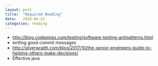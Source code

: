 ```yaml
---
layout: post
title:  "Required Reading"
date:   2018-04-23
categories: reading
---
```



- http://blog.codepipes.com/testing/software-testing-antipatterns.html
- writing good commit messages
- http://silverwraith.com/blog/2017/10/the-senior-engineers-guide-to-helping-others-make-decisions/
- Effective java
